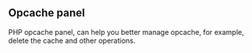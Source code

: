 Opcache panel
--
PHP opcache panel, can help you better manage opcache, for example, delete the cache and other operations.